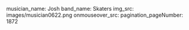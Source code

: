 musician_name: Josh
band_name: Skaters
img_src: images/musician0622.png
onmouseover_src: 
pagination_pageNumber: 1872